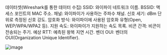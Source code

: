데이터셋(Wireshark를 통한 데이터 수집)
SSID: 와이파이 네트워크 이름.
BSSID: 액세스 포인트의 MAC 주소.
채널: 와이파이가 사용하는 주파수 채널.
신호 세기: dBm 단위로 측정된 신호 강도.
암호화 방식: 와이파이에 사용된 암호화 유형(Open, WEP/WPA/WPA2 등).
지원 속도: 와이파이가 지원하는 속도 목록.
비콘 간격: 비콘이 전송되는 주기.
예상 RTT: 예측된 왕복 지연 시간.
벤더 OUI: 벤더의 OUI(Organization Unique Identifier).

![image](https://github.com/user-attachments/assets/e95fca50-6868-437f-8686-2a27d81841b2)
